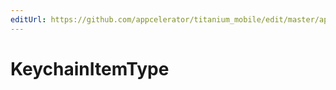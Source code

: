 ```yaml
---
editUrl: https://github.com/appcelerator/titanium_mobile/edit/master/apidoc/KeychainItem.yml
---
```

# KeychainItemType

<TypeHeader/>

<ApiDocs/>

